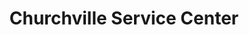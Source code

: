 ---
title: "Churchville Service Center"
url: /churchville/churchville-service-center/
shop: Autowerkstatt
---